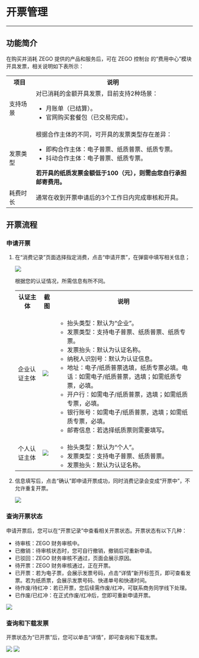 # 开票管理

- - -

## 功能简介

在购买并消耗 ZEGO 提供的产品和服务后，可在 ZEGO 控制台 的“费用中心”模块开具发票，相关说明如下表所示：

<table>

<tbody><tr>
<th>项目</th>
<th>说明</th>
</tr>
<tr>
<td>
支持场景
</td>
<td>对已消耗的金额开具发票，目前支持2种场景：<ul><li>月账单（已结算）。</li><li>官网购买套餐包（已交易完成）。</li></ul></td>
</tr>
<tr>
<td>
发票类型
</td>
<td>根据合作主体的不同，可开具的发票类型存在差异：<ul><li>即构合作主体：电子普票、纸质普票、纸质专票。</li><li>抖动合作主体：电子普票、纸质专票。</li></ul>
<strong>若开具的纸质发票金额低于100（元），则需由您自行承担邮寄费用。</strong></td>
</tr>
<tr>
<td>耗费时长</td>
<td>通常在收到开票申请后的3个工作日内完成审核和开具。</td>
</tr>
</tbody></table>

## 开票流程

### 申请开票

1. 在“消费记录”页面选择指定消费，点击“申请开票”，在弹窗中填写相关信息；

    <Frame width="512" height="auto" caption=""><img src="https://doc-media.zego.im/sdk-doc/Pics/console/receipt_1.jpeg" /></Frame>

    根据您的认证情况，所需信息有所不同。

    <table>

    <tbody><tr>
    <th>认证主体</th>
    <th>截图</th>
    <th>说明</th>
    </tr>
    <tr>
    <td>企业认证主体</td>
    <td><Frame width="512" height="auto" caption=""><img src="https://doc-media.zego.im/sdk-doc/Pics/console/receipt_2.jpeg" /></Frame></td>
    <td><ul><li>抬头类型：默认为“企业”。</li><li>发票类型：支持电子普票、纸质普票、纸质专票。</li><li>发票抬头：默认为认证名称。</li><li>纳税人识别号：默认为认证信息。</li><li>地址：电子/纸质普票选填，纸质专票必填。电话：如需电子/纸质普票，选填；如需纸质专票，必填。</li><li>开户行：如需电子/纸质普票，选填；如需纸质专票，必填。</li><li>银行账号：如需电子/纸质普票，选填；如需纸质专票，必填。</li><li>邮寄信息：若选择纸质票则需要填写。</li></ul></td>
    </tr>
    <tr>
    <td>个人认证主体</td>
    <td><Frame width="512" height="auto" caption=""><img src="https://doc-media.zego.im/sdk-doc/Pics/console/receipt_3.jpeg" /></Frame></td>
    <td><ul><li>抬头类型：默认为“个人”。</li><li>发票类型：支持电子普票、纸质普票。</li><li>发票抬头：默认为认证名称。</li></ul></td>
    </tr>
    </tbody></table>

2. 信息填写后，点击“确认”即申请开票成功，同时消费记录会变成“开票中”，不允许重复开票。

    <Frame width="512" height="auto" caption=""><img src="https://doc-media.zego.im/sdk-doc/Pics/console/receipt_4.jpeg" /></Frame>

### 查询开票状态

申请开票后，您可以在“开票记录”中查看相关开票状态。开票状态有以下几种：
- 待审核：ZEGO 财务审核中。
- 已撤销：待审核状态时，您可自行撤销，撤销后可重新申请。
- 已驳回：ZEGO 财务审核不通过，页面会展示原因。
- 待开票：ZEGO 财务审核通过，正在开票。
- 已开票：若为电子票，会展示发票号码，点击“详情”新开标签页，即可查看发票。若为纸质票，会展示发票号码、快递单号和快递时间。
- 待作废/待红冲：若已开票，您后续需作废/红冲，可联系商务同学线下处理。
- 已作废/已红冲：在正式作废/红冲后，您即可重新申请开票。

<Frame width="512" height="auto" caption=""><img src="https://doc-media.zego.im/sdk-doc/Pics/console/receipt_5.jpeg" /></Frame>

### 查询和下载发票

开票状态为“已开票”后，您可以单击“详情”，即可查询和下载发票。

<Frame width="512" height="auto" caption=""><img src="https://doc-media.zego.im/sdk-doc/Pics/console/receipt_6.jpeg" /></Frame>

<Frame width="512" height="auto" caption=""><img src="https://doc-media.zego.im/sdk-doc/Pics/console/receipt_7.jpeg" /></Frame>
